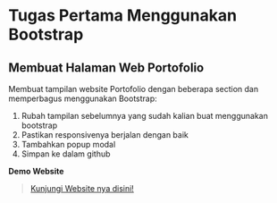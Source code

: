 # Tugas Pertama Menggunakan Bootstrap
## Membuat Halaman Web Portofolio

Membuat tampilan website Portofolio dengan beberapa section dan memperbagus menggunakan Bootstrap:

1. Rubah tampilan sebelumnya yang sudah kalian buat menggunakan bootstrap <br>
2. Pastikan responsivenya berjalan dengan baik <br>
3. Tambahkan popup modal <br>
4. Simpan ke dalam github <br>

**Demo Website**

> [Kunjungi Website nya disini!](https://mdafaadiwinata.github.io/tugas-bootstrap1/)
